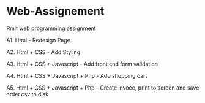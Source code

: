 # Web-Assignement
Rmit web programming assignment

A1. Html - Redesign Page

A2. Html + CSS - Add Styling

A3. Html + CSS + Javascript - Add front end form validation

A4. Html + CSS + Javascript + Php - Add shopping cart

A5. Html + CSS + Javascript + Php - Create invoce, print to screen and save order.csv to disk
